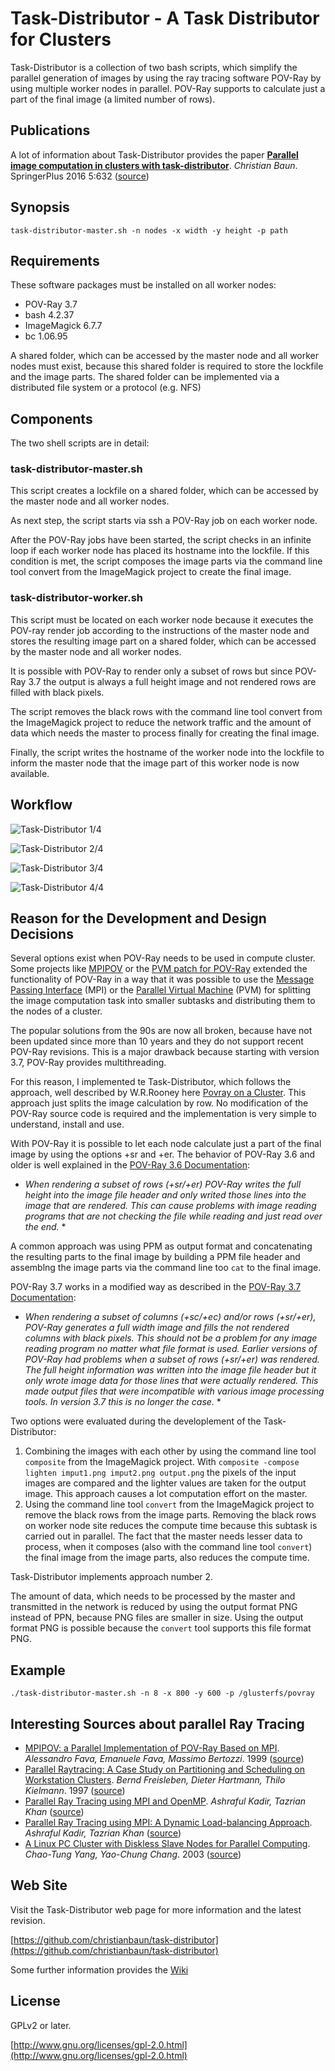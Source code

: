# Task-Distributor - A Task Distributor for Clusters


Task-Distributor is a collection of two bash scripts, which simplify the 
parallel generation of images by using the ray tracing software POV-Ray by using 
multiple worker nodes in parallel. POV-Ray supports to calculate just a part of 
the final image (a limited number of rows). 

## Publications

A lot of information about Task-Distributor provides the paper [**Parallel image computation in clusters with task-distributor**](wiki/documents/Parallel_image_computation_in_clusters_with_task_distributor_SpringerPlus_2016.pdf). *Christian Baun*. SpringerPlus 2016 5:632 ([source](http://springerplus.springeropen.com/articles/10.1186/s40064-016-2254-x))

## Synopsis

`task-distributor-master.sh -n nodes -x width -y height -p path`

## Requirements

These software packages must be installed on all worker nodes:

- POV-Ray 3.7
- bash 4.2.37
- ImageMagick 6.7.7
- bc 1.06.95

A shared folder, which can be accessed by the master node and all 
worker nodes must exist, because this shared folder is required to store the 
lockfile and the image parts. The shared folder can be implemented via a 
distributed file system or a protocol (e.g. NFS) 

## Components 

The two shell scripts are in detail:

### task-distributor-master.sh

This script creates a lockfile on a shared folder, which can be accessed by the 
master node and all worker nodes.

As next step, the script starts via ssh a POV-Ray job on each worker node. 

After the POV-Ray jobs have been started, the script checks in an infinite loop 
if each worker node has placed its hostname into the lockfile. If this 
condition is met, the script composes the image parts via the command line tool 
convert from the ImageMagick project to create the final image.

### task-distributor-worker.sh

This script must be located on each worker node because it executes the POV-ray 
render job according to the instructions of the master node and stores the 
resulting image part on a shared folder, which can be accessed by the master 
node and all worker nodes.

It is possible with POV-Ray to render only a subset of rows but since POV-Ray 
3.7 the output is always a full height image and not rendered rows are filled 
with black pixels. 

The script removes the black rows with the command line tool convert from the 
ImageMagick project to reduce the network traffic and the amount of data which 
needs the master to process finally for creating the final image.

Finally, the script writes the hostname of the worker node into the lockfile to 
inform the master node that the image part of this worker node is now available.

## Workflow

![Task-Distributor 1/4](documentation/images/Task_Distributor_Workflow_part1.png)

![Task-Distributor 2/4](documentation/images/Task_Distributor_Workflow_part2.png)

![Task-Distributor 3/4](documentation/images/Task_Distributor_Workflow_part3.png)

![Task-Distributor 4/4](documentation/images/Task_Distributor_Workflow_part4.png)

## Reason for the Development and Design Decisions

Several options exist when POV-Ray needs to be used in compute cluster. Some projects like [MPIPOV](http://www.ce.unipr.it/research/parma2/povray/povray.html) or the [PVM patch for POV-Ray](http://pvmpov.sourceforge.net) extended the functionality of POV-Ray in a way that it was possible to use the [Message Passing Interface](http://www.mcs.anl.gov/research/projects/mpi/) (MPI) or the [Parallel Virtual Machine](http://www.csm.ornl.gov/pvm/pvm_home.html) (PVM) for splitting the image computation task into smaller subtasks and distributing them to the nodes of a cluster.

The popular solutions from the 90s are now all broken, because have not been updated since more than 10 years and they do not support recent POV-Ray revisions. This is a major drawback because starting with version 3.7, POV-Ray provides multithreading.

For this reason, I implemented te Task-Distributor, which follows the approach, well described by W.R.Rooney here [Povray on a Cluster](http://homepages.ihug.co.nz/~wrooney/present/povclust.html). This approach just splits the image calculation by row. No modification of the POV-Ray source code is required and the implementation is very simple to understand, install and use.

With POV-Ray it is possible to let each node calculate just a part of the final image by using the options +sr and +er. The behavior of POV-Ray 3.6 and older is well explained in the [POV-Ray 3.6 Documentation](http://www.povray.org/documentation/view/3.6.0/217/):

* *When rendering a subset of rows (+sr/+er) POV-Ray writes the full height into the image file header and only writed those lines into the image that are rendered. This can cause problems with image reading programs that are not checking the file while reading and just read over the end.* *

A common approach was using PPM as output format and concatenating the resulting parts to the final image by building a PPM file header and assemblng the image parts via the command line too `cat` to the final image.

POV-Ray 3.7 works in a modified way as described in the [POV-Ray 3.7 Documentation](http://www.povray.org/documentation/3.7.0/r3_2.html):

* *When rendering a subset of columns (+sc/+ec) and/or rows (+sr/+er), POV-Ray generates a full width image and fills the not rendered columns with black pixels. This should not be a problem for any image reading program no matter what file format is used. Earlier versions of POV-Ray had problems when a subset of rows (+sr/+er) was rendered. The full height information was written into the image file header but it only wrote image data for those lines that were actually rendered. This made output files that were incompatible with various image processing tools. In version 3.7 this is no longer the case.* *

Two options were evaluated during the developlement of the Task-Distributor:

1. Combining the images with each other by using the command line tool `composite` from the ImageMagick project. With `composite -compose lighten imput1.png imput2.png output.png` the pixels of the input images are compared and the lighter values are taken for the output image. This approach causes a lot computation effort on the master.
2. Using the command line tool `convert` from the ImageMagick project to remove the black rows from the image parts. Removing the black rows on worker node site reduces the compute time because this subtask is carried out in parallel. The fact that the master needs lesser data to process, when it composes (also with the command line tool `convert`) the final image from the image parts, also reduces the compute time.

Task-Distributor implements approach number 2.

The amount of data, which needs to be processed by the master and transmitted in the network is reduced by using the output format PNG instead of PPN, because PNG files are smaller in size. Using the output format PNG is possible because the `convert` tool supports this file format PNG.

## Example

`./task-distributor-master.sh -n 8 -x 800 -y 600 -p /glusterfs/povray`

## Interesting Sources about parallel Ray Tracing

-  [MPIPOV: a Parallel Implementation of POV-Ray Based on MPI](documentation/literature/fava.pdf). *Alessandro Fava, Emanuele Fava, Massimo Bertozzi*. 1999 ([source](http://www.ce.unipr.it/people/bertozzi/pap/cr/fava.ps.gz))
- [Parallel Raytracing: A Case Study on Partitioning and Scheduling on Workstation Clusters](documentation/literature/hicss97-sched.pdf). *Bernd Freisleben, Dieter Hartmann, Thilo Kielmann*. 1997 ([source](http://www.few.vu.nl/~kielmann/papers/hicss97-sched.pdf))
- [Parallel Ray Tracing using MPI and OpenMP](documentation/literature/parallel-ray-tracing.pdf). *Ashraful Kadir, Tazrian Khan* ([source](http://www.csc.kth.se/~smakadir/parallel-ray-tracing.pdf))
- [Parallel Ray Tracing using MPI: A Dynamic Load-balancing Approach](documentation/literature/parallel-ray-tracing-dynamic-loadbalancing.pdf). *Ashraful Kadir, Tazrian Khan* ([source](http://www.csc.kth.se/~smakadir/parallel-ray-tracing-dynamic-loadbalancing.pdf))
- [A Linux PC Cluster with Diskless Slave Nodes for Parallel Computing](documentation/literature/CTHPC2003-12.pdf). *Chao-Tung Yang, Yao-Chung Chang*. 2003 ([source](http://parallel.iis.sinica.edu.tw/cthpc2003/papers/CTHPC2003-12.pdf))

## Web Site

Visit the Task-Distributor web page for more information and the latest revision.

[https://github.com/christianbaun/task-distributor](https://github.com/christianbaun/task-distributor)

Some further information provides the [Wiki](https://github.com/christianbaun/task-distributor/wiki)

## License

GPLv2 or later.

[http://www.gnu.org/licenses/gpl-2.0.html](http://www.gnu.org/licenses/gpl-2.0.html)
